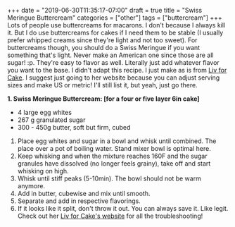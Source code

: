 +++
date = "2019-06-30T11:35:17-07:00"
draft = true
title = "Swiss Meringue Buttercream"
categories = ["other"]
tags = ["buttercream"]
+++
Lots of people use buttercreams for macarons. I don't because I always kill it. But I do use buttercreams for cakes if I need them to be stable (I usually prefer whipped creams since they're light and not too sweet). For buttercreams though, you should do a Swiss Meringue if you want something that's light. Never make an American one since those are all sugar! :p. They're easy to flavor as well. Literally just add whatever flavor you want to the base. I didn't adapt this recipe. I just make as is from [Liv for Cake](https://livforcake.com/swiss-meringue-buttercream-recipe/). I suggest just going to her website because you can adjust serving sizes and make US or metric! 
I'll still list it, but yeah, just go there. 

**1. Swiss Meringue Buttercream: [for a four or five layer 6in cake]**

- 4 large egg whites
- 267 g granulated sugar
- 300 - 450g butter, soft but firm, cubed

1. Place egg whites and sugar in a bowl and whisk until combined. The place over a pot of boiling water. Stand mixer bowl is optimal here.
2. Keep whisking and when the mixture reaches 160F and the sugar granules have dissolved (no longer feels grainy), take off and start whisking on high.
3. Whisk until stiff peaks (5-10min). The bowl should not be warm anymore.
4. Add in butter, cubewise and mix until smooth.
5. Separate and add in respective flavorings. 
6. If it looks like it split, don't throw it out. You can always save it. Like legit. Check out her [Liv for Cake's website](https://livforcake.com/swiss-meringue-buttercream-recipe/) for all the troubleshooting! 